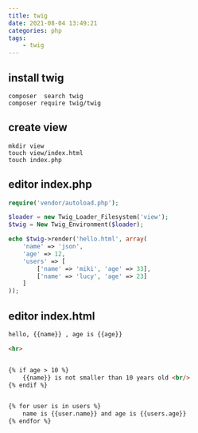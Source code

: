 ```yaml
---
title: twig
date: 2021-08-04 13:49:21
categories: php
tags:
    - twig
---
```


## install twig

```
composer  search twig
composer require twig/twig
```


## create view

```
mkdir view
touch view/index.html
touch index.php
```

## editor index.php

```php
require('vendor/autoload.php');

$loader = new Twig_Loader_Filesystem('view');
$twig = New Twig_Environment($loader);

echo $twig->render('hello.html', array(
    'name' => 'json',
    'age' => 12,
    'users' => [
        ['name' => 'miki', 'age' => 33],
        ['name' => 'lucy', 'age' => 23]
    ]
));

```

## editor index.html

```html
hello, {{name}} , age is {{age}}

<hr>


{% if age > 10 %}
    {{name}} is not smaller than 10 years old <br/>
{% endif %}


{% for user is in users %}
    name is {{user.name}} and age is {{users.age}}
{% endfor %}

```
